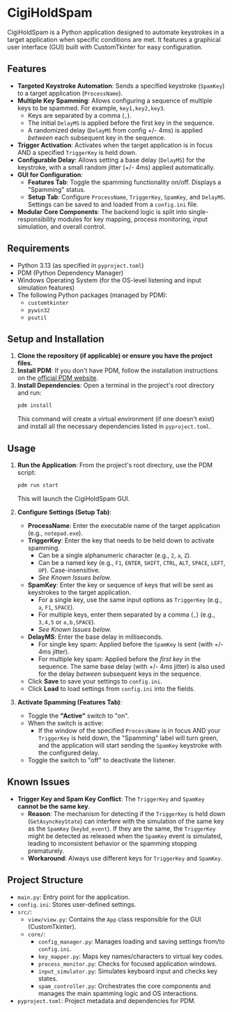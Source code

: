 # CigiHoldSpam

CigiHoldSpam is a Python application designed to automate keystrokes in a target application when specific conditions are met. It features a graphical user interface (GUI) built with CustomTkinter for easy configuration.

## Features

-   **Targeted Keystroke Automation**: Sends a specified keystroke (`SpamKey`) to a target application (`ProcessName`).
-   **Multiple Key Spamming**: Allows configuring a sequence of multiple keys to be spammed. For example, `key1,key2,key3`.
    -   Keys are separated by a comma (`,`).
    -   The initial `DelayMS` is applied before the first key in the sequence.
    -   A randomized delay (`DelayMS` from config +/- 4ms) is applied *between* each subsequent key in the sequence.
-   **Trigger Activation**: Activates when the target application is in focus AND a specified `TriggerKey` is held down.
-   **Configurable Delay**: Allows setting a base delay (`DelayMS`) for the keystroke, with a small random jitter (+/- 4ms) applied automatically.
-   **GUI for Configuration**: 
    -   **Features Tab**: Toggle the spamming functionality on/off. Displays a "Spamming" status.
    -   **Setup Tab**: Configure `ProcessName`, `TriggerKey`, `SpamKey`, and `DelayMS`. Settings can be saved to and loaded from a `config.ini` file.
-   **Modular Core Components**: The backend logic is split into single-responsibility modules for key mapping, process monitoring, input simulation, and overall control.

## Requirements

-   Python 3.13 (as specified in `pyproject.toml`)
-   PDM (Python Dependency Manager)
-   Windows Operating System (for the OS-level listening and input simulation features)
-   The following Python packages (managed by PDM):
    -   `customtkinter`
    -   `pywin32`
    -   `psutil`

## Setup and Installation

1.  **Clone the repository (if applicable) or ensure you have the project files.**
2.  **Install PDM**: If you don't have PDM, follow the installation instructions on the [official PDM website](https://pdm-project.org/).
3.  **Install Dependencies**: Open a terminal in the project's root directory and run:
    ```bash
    pdm install
    ```
    This command will create a virtual environment (if one doesn't exist) and install all the necessary dependencies listed in `pyproject.toml`.

## Usage

1.  **Run the Application**: From the project's root directory, use the PDM script:
    ```bash
    pdm run start
    ```
    This will launch the CigiHoldSpam GUI.

2.  **Configure Settings (Setup Tab)**:
    -   **ProcessName**: Enter the executable name of the target application (e.g., `notepad.exe`).
    -   **TriggerKey**: Enter the key that needs to be held down to activate spamming. 
        -   Can be a single alphanumeric character (e.g., `2`, `a`, `Z`).
        -   Can be a named key (e.g., `F1`, `ENTER`, `SHIFT`, `CTRL`, `ALT`, `SPACE`, `LEFT`, `UP`). Case-insensitive.
        -   *See Known Issues below.*
    -   **SpamKey**: Enter the key or sequence of keys that will be sent as keystrokes to the target application.
        -   For a single key, use the same input options as `TriggerKey` (e.g., `a`, `F1`, `SPACE`).
        -   For multiple keys, enter them separated by a comma (`,`) (e.g., `3,4,5` or `a,b,SPACE`).
        -   *See Known Issues below.*
    -   **DelayMS**: Enter the base delay in milliseconds.
        -   For single key spam: Applied before the `SpamKey` is sent (with +/- 4ms jitter).
        -   For multiple key spam: Applied before the *first key* in the sequence. The same base delay (with +/- 4ms jitter) is also used for the delay *between* subsequent keys in the sequence.
    -   Click **Save** to save your settings to `config.ini`. 
    -   Click **Load** to load settings from `config.ini` into the fields.

3.  **Activate Spamming (Features Tab)**:
    -   Toggle the **"Active"** switch to "on".
    -   When the switch is active:
        -   If the window of the specified `ProcessName` is in focus AND your `TriggerKey` is held down, the "Spamming" label will turn green, and the application will start sending the `SpamKey` keystroke with the configured delay.
    -   Toggle the switch to "off" to deactivate the listener.

## Known Issues

-   **Trigger Key and Spam Key Conflict**: The `TriggerKey` and `SpamKey` **cannot be the same key**. 
    -   **Reason**: The mechanism for detecting if the `TriggerKey` is held down (`GetAsyncKeyState`) can interfere with the simulation of the same key as the `SpamKey` (`keybd_event`). If they are the same, the `TriggerKey` might be detected as released when the `SpamKey` event is simulated, leading to inconsistent behavior or the spamming stopping prematurely.
    -   **Workaround**: Always use different keys for `TriggerKey` and `SpamKey`.

## Project Structure

-   `main.py`: Entry point for the application.
-   `config.ini`: Stores user-defined settings.
-   `src/`:
    -   `view/view.py`: Contains the `App` class responsible for the GUI (CustomTkinter).
    -   `core/`:
        -   `config_manager.py`: Manages loading and saving settings from/to `config.ini`.
        -   `key_mapper.py`: Maps key names/characters to virtual key codes.
        -   `process_monitor.py`: Checks for focused application windows.
        -   `input_simulator.py`: Simulates keyboard input and checks key states.
        -   `spam_controller.py`: Orchestrates the core components and manages the main spamming logic and OS interactions.
-   `pyproject.toml`: Project metadata and dependencies for PDM. 